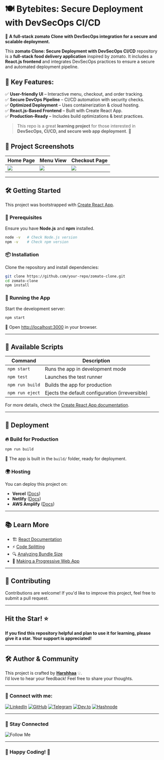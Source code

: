 # 🍽️ **Bytebites: Secure Deployment with DevSecOps CI/CD**  


🚀 **A full-stack zomato Clone with DevSecOps integration for a secure and scalable deployment.**  

This **zomato Clone: Secure Deployment with DevSecOps CI/CD** repository is a **full-stack food delivery application** inspired by zomato. It includes a **React.js frontend** and integrates DevSecOps practices to ensure a secure and automated deployment pipeline.  

## 🔹 **Key Features:**  

✅ **User-friendly UI** – Interactive menu, checkout, and order tracking.  
✅ **Secure DevOps Pipeline** – CI/CD automation with security checks.  
✅ **Optimized Deployment** – Uses containerization & cloud hosting.  
✅ **React.js-Based Frontend** – Built with Create React App.  
✅ **Production-Ready** – Includes build optimizations & best practices.  

> This repo is a great **learning project** for those interested in **DevSecOps, CI/CD, and secure web app deployment**. 🚀
 

## 📸 **Project Screenshots**  

| Home Page | Menu View | Checkout Page |  
|-----------|----------|---------------|  
| ![](https://miro.medium.com/v2/resize:fit:750/format:webp/1*xVxk3tSbk9yA6hel60t13g.png) | ![](https://miro.medium.com/v2/resize:fit:750/format:webp/1*KOwp6K2sOcSmDyk9Axnvhw.png) | ![](https://miro.medium.com/v2/resize:fit:750/format:webp/1*t1x_F_qwHI6anvRHS59OxA.png) |  

---

## 🛠️ **Getting Started**  

This project was bootstrapped with [Create React App](https://github.com/facebook/create-react-app).  

### 🔧 **Prerequisites**  

Ensure you have **Node.js** and **npm** installed.  

```sh
node -v   # Check Node.js version
npm -v    # Check npm version
```

### 📦 **Installation**  

Clone the repository and install dependencies:  

```sh
git clone https://github.com/your-repo/zomato-clone.git  
cd zomato-clone  
npm install  
```

### 🚀 **Running the App**  

Start the development server:  

```sh
npm start  
```

🔗 Open [http://localhost:3000](http://localhost:3000) in your browser.  

---

## 📜 **Available Scripts**  

| Command | Description |  
|---------|------------|  
| `npm start` | Runs the app in development mode |  
| `npm test` | Launches the test runner |  
| `npm run build` | Builds the app for production |  
| `npm run eject` | Ejects the default configuration (irreversible) |  

For more details, check the [Create React App documentation](https://facebook.github.io/create-react-app/docs/getting-started).  

---

## 🚢 **Deployment**  

### 🔥 **Build for Production**  

```sh
npm run build  
```

📂 The app is built in the `build/` folder, ready for deployment.  

### 🌍 **Hosting**  

You can deploy this project on:  

- **Vercel** ([Docs](https://vercel.com/docs))  
- **Netlify** ([Docs](https://docs.netlify.com/))  
- **AWS Amplify** ([Docs](https://docs.aws.amazon.com/amplify/latest/userguide/welcome.html))  

---

## 📚 Learn More  

- 🏗️ [React Documentation](https://reactjs.org/)  
- ⚡ [Code Splitting](https://facebook.github.io/create-react-app/docs/code-splitting)  
- 🔍 [Analyzing Bundle Size](https://facebook.github.io/create-react-app/docs/analyzing-the-bundle-size)  
- 📲 [Making a Progressive Web App](https://facebook.github.io/create-react-app/docs/making-a-progressive-web-app)  

---

## 🤝 **Contributing**  

Contributions are welcome! If you'd like to improve this project, feel free to submit a pull request.  

---

## **Hit the Star!** ⭐

**If you find this repository helpful and plan to use it for learning, please give it a star. Your support is appreciated!**

---

## 🛠️ **Author & Community**  

This project is crafted by **[Harshhaa](https://github.com/NotHarshhaa)** 💡.  
I’d love to hear your feedback! Feel free to share your thoughts.  

---

### 📧 **Connect with me:**

[![LinkedIn](https://img.shields.io/badge/LinkedIn-%230077B5.svg?style=for-the-badge&logo=linkedin&logoColor=white)](https://linkedin.com/in/harshhaa-vardhan-reddy) [![GitHub](https://img.shields.io/badge/GitHub-181717?style=for-the-badge&logo=github&logoColor=white)](https://github.com/NotHarshhaa)  [![Telegram](https://img.shields.io/badge/Telegram-26A5E4?style=for-the-badge&logo=telegram&logoColor=white)](https://t.me/prodevopsguy) [![Dev.to](https://img.shields.io/badge/Dev.to-0A0A0A?style=for-the-badge&logo=dev.to&logoColor=white)](https://dev.to/notharshhaa) [![Hashnode](https://img.shields.io/badge/Hashnode-2962FF?style=for-the-badge&logo=hashnode&logoColor=white)](https://hashnode.com/@prodevopsguy)  

---

### 📢 **Stay Connected**  

![Follow Me](https://imgur.com/2j7GSPs.png)

---

### 🎉 **Happy Coding!** 🚀  
